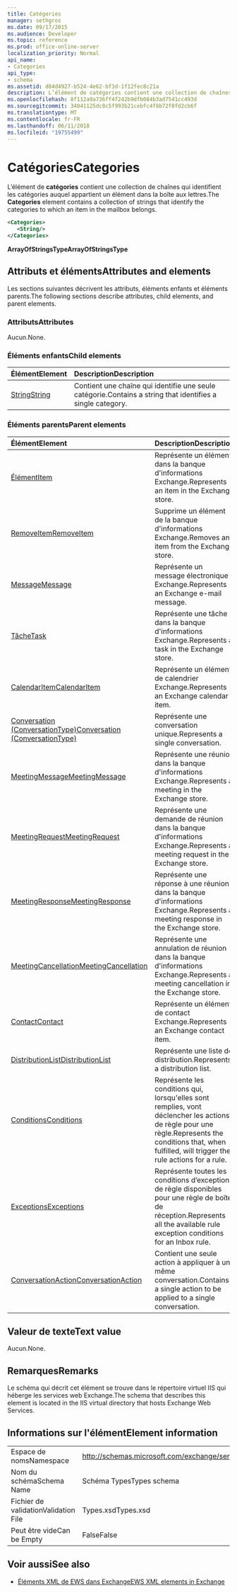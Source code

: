 ```yaml
---
title: Catégories
manager: sethgros
ms.date: 09/17/2015
ms.audience: Developer
ms.topic: reference
ms.prod: office-online-server
localization_priority: Normal
api_name:
- Categories
api_type:
- schema
ms.assetid: d84d4927-b524-4e62-bf3d-1f12fec8c21a
description: L’élément de catégories contient une collection de chaînes qui identifient les catégories auquel appartient un élément dans la boîte aux lettres.
ms.openlocfilehash: 8f112a9a736ff4f242b9dfb084b3ad7541cc493d
ms.sourcegitcommit: 34041125dc8c5f993b21cebfc4f8b72f0fd2cb6f
ms.translationtype: MT
ms.contentlocale: fr-FR
ms.lasthandoff: 06/11/2018
ms.locfileid: "19755499"
---
```

# <a name="categories"></a><span data-ttu-id="64ae5-103">Catégories</span><span class="sxs-lookup"><span data-stu-id="64ae5-103">Categories</span></span>

<span data-ttu-id="64ae5-104">L’élément de **catégories** contient une collection de chaînes qui identifient les catégories auquel appartient un élément dans la boîte aux lettres.</span><span class="sxs-lookup"><span data-stu-id="64ae5-104">The **Categories** element contains a collection of strings that identify the categories to which an item in the mailbox belongs.</span></span> 
  
```XML
<Categories>
   <String/>
</Categories>
```

 <span data-ttu-id="64ae5-105">**ArrayOfStringsType**</span><span class="sxs-lookup"><span data-stu-id="64ae5-105">**ArrayOfStringsType**</span></span>
## <a name="attributes-and-elements"></a><span data-ttu-id="64ae5-106">Attributs et éléments</span><span class="sxs-lookup"><span data-stu-id="64ae5-106">Attributes and elements</span></span>

<span data-ttu-id="64ae5-107">Les sections suivantes décrivent les attributs, éléments enfants et éléments parents.</span><span class="sxs-lookup"><span data-stu-id="64ae5-107">The following sections describe attributes, child elements, and parent elements.</span></span>
  
### <a name="attributes"></a><span data-ttu-id="64ae5-108">Attributs</span><span class="sxs-lookup"><span data-stu-id="64ae5-108">Attributes</span></span>

<span data-ttu-id="64ae5-109">Aucun.</span><span class="sxs-lookup"><span data-stu-id="64ae5-109">None.</span></span>
  
### <a name="child-elements"></a><span data-ttu-id="64ae5-110">Éléments enfants</span><span class="sxs-lookup"><span data-stu-id="64ae5-110">Child elements</span></span>

|<span data-ttu-id="64ae5-111">**Élément**</span><span class="sxs-lookup"><span data-stu-id="64ae5-111">**Element**</span></span>|<span data-ttu-id="64ae5-112">**Description**</span><span class="sxs-lookup"><span data-stu-id="64ae5-112">**Description**</span></span>|
|:-----|:-----|
|[<span data-ttu-id="64ae5-113">String</span><span class="sxs-lookup"><span data-stu-id="64ae5-113">String</span></span>](string.md) <br/> |<span data-ttu-id="64ae5-114">Contient une chaîne qui identifie une seule catégorie.</span><span class="sxs-lookup"><span data-stu-id="64ae5-114">Contains a string that identifies a single category.</span></span>  <br/> |
   
### <a name="parent-elements"></a><span data-ttu-id="64ae5-115">Éléments parents</span><span class="sxs-lookup"><span data-stu-id="64ae5-115">Parent elements</span></span>

|<span data-ttu-id="64ae5-116">**Élément**</span><span class="sxs-lookup"><span data-stu-id="64ae5-116">**Element**</span></span>|<span data-ttu-id="64ae5-117">**Description**</span><span class="sxs-lookup"><span data-stu-id="64ae5-117">**Description**</span></span>|
|:-----|:-----|
|[<span data-ttu-id="64ae5-118">Élément</span><span class="sxs-lookup"><span data-stu-id="64ae5-118">Item</span></span>](item.md) <br/> |<span data-ttu-id="64ae5-119">Représente un élément dans la banque d'informations Exchange.</span><span class="sxs-lookup"><span data-stu-id="64ae5-119">Represents an item in the Exchange store.</span></span>  <br/> |
|[<span data-ttu-id="64ae5-120">RemoveItem</span><span class="sxs-lookup"><span data-stu-id="64ae5-120">RemoveItem</span></span>](removeitem.md) <br/> |<span data-ttu-id="64ae5-121">Supprime un élément de la banque d'informations Exchange.</span><span class="sxs-lookup"><span data-stu-id="64ae5-121">Removes an item from the Exchange store.</span></span>  <br/> |
|[<span data-ttu-id="64ae5-122">Message</span><span class="sxs-lookup"><span data-stu-id="64ae5-122">Message</span></span>](message-ex15websvcsotherref.md) <br/> |<span data-ttu-id="64ae5-123">Représente un message électronique Exchange.</span><span class="sxs-lookup"><span data-stu-id="64ae5-123">Represents an Exchange e-mail message.</span></span>  <br/> |
|[<span data-ttu-id="64ae5-124">Tâche</span><span class="sxs-lookup"><span data-stu-id="64ae5-124">Task</span></span>](task.md) <br/> |<span data-ttu-id="64ae5-125">Représente une tâche dans la banque d'informations Exchange.</span><span class="sxs-lookup"><span data-stu-id="64ae5-125">Represents a task in the Exchange store.</span></span>  <br/> |
|[<span data-ttu-id="64ae5-126">CalendarItem</span><span class="sxs-lookup"><span data-stu-id="64ae5-126">CalendarItem</span></span>](calendaritem.md) <br/> |<span data-ttu-id="64ae5-127">Représente un élément de calendrier Exchange.</span><span class="sxs-lookup"><span data-stu-id="64ae5-127">Represents an Exchange calendar item.</span></span>  <br/> |
|[<span data-ttu-id="64ae5-128">Conversation (ConversationType)</span><span class="sxs-lookup"><span data-stu-id="64ae5-128">Conversation (ConversationType)</span></span>](conversation-conversationtype.md) <br/> |<span data-ttu-id="64ae5-129">Représente une conversation unique.</span><span class="sxs-lookup"><span data-stu-id="64ae5-129">Represents a single conversation.</span></span>  <br/> |
|[<span data-ttu-id="64ae5-130">MeetingMessage</span><span class="sxs-lookup"><span data-stu-id="64ae5-130">MeetingMessage</span></span>](meetingmessage.md) <br/> |<span data-ttu-id="64ae5-131">Représente une réunion dans la banque d'informations Exchange.</span><span class="sxs-lookup"><span data-stu-id="64ae5-131">Represents a meeting in the Exchange store.</span></span>  <br/> |
|[<span data-ttu-id="64ae5-132">MeetingRequest</span><span class="sxs-lookup"><span data-stu-id="64ae5-132">MeetingRequest</span></span>](meetingrequest.md) <br/> |<span data-ttu-id="64ae5-133">Représente une demande de réunion dans la banque d'informations Exchange.</span><span class="sxs-lookup"><span data-stu-id="64ae5-133">Represents a meeting request in the Exchange store.</span></span>  <br/> |
|[<span data-ttu-id="64ae5-134">MeetingResponse</span><span class="sxs-lookup"><span data-stu-id="64ae5-134">MeetingResponse</span></span>](meetingresponse.md) <br/> |<span data-ttu-id="64ae5-135">Représente une réponse à une réunion dans la banque d'informations Exchange.</span><span class="sxs-lookup"><span data-stu-id="64ae5-135">Represents a meeting response in the Exchange store.</span></span>  <br/> |
|[<span data-ttu-id="64ae5-136">MeetingCancellation</span><span class="sxs-lookup"><span data-stu-id="64ae5-136">MeetingCancellation</span></span>](meetingcancellation.md) <br/> |<span data-ttu-id="64ae5-137">Représente une annulation de réunion dans la banque d'informations Exchange.</span><span class="sxs-lookup"><span data-stu-id="64ae5-137">Represents a meeting cancellation in the Exchange store.</span></span>  <br/> |
|[<span data-ttu-id="64ae5-138">Contact</span><span class="sxs-lookup"><span data-stu-id="64ae5-138">Contact</span></span>](contact.md) <br/> |<span data-ttu-id="64ae5-139">Représente un élément de contact Exchange.</span><span class="sxs-lookup"><span data-stu-id="64ae5-139">Represents an Exchange contact item.</span></span>  <br/> |
|[<span data-ttu-id="64ae5-140">DistributionList</span><span class="sxs-lookup"><span data-stu-id="64ae5-140">DistributionList</span></span>](distributionlist.md) <br/> |<span data-ttu-id="64ae5-141">Représente une liste de distribution.</span><span class="sxs-lookup"><span data-stu-id="64ae5-141">Represents a distribution list.</span></span>  <br/> |
|[<span data-ttu-id="64ae5-142">Conditions</span><span class="sxs-lookup"><span data-stu-id="64ae5-142">Conditions</span></span>](conditions.md) <br/> |<span data-ttu-id="64ae5-143">Représente les conditions qui, lorsqu'elles sont remplies, vont déclencher les actions de règle pour une règle.</span><span class="sxs-lookup"><span data-stu-id="64ae5-143">Represents the conditions that, when fulfilled, will trigger the rule actions for a rule.</span></span>  <br/> |
|[<span data-ttu-id="64ae5-144">Exceptions</span><span class="sxs-lookup"><span data-stu-id="64ae5-144">Exceptions</span></span>](exceptions.md) <br/> |<span data-ttu-id="64ae5-145">Représente toutes les conditions d’exception de règle disponibles pour une règle de boîte de réception.</span><span class="sxs-lookup"><span data-stu-id="64ae5-145">Represents all the available rule exception conditions for an Inbox rule.</span></span>  <br/> |
|[<span data-ttu-id="64ae5-146">ConversationAction</span><span class="sxs-lookup"><span data-stu-id="64ae5-146">ConversationAction</span></span>](conversationaction.md) <br/> |<span data-ttu-id="64ae5-147">Contient une seule action à appliquer à une même conversation.</span><span class="sxs-lookup"><span data-stu-id="64ae5-147">Contains a single action to be applied to a single conversation.</span></span>  <br/> |
   
## <a name="text-value"></a><span data-ttu-id="64ae5-148">Valeur de texte</span><span class="sxs-lookup"><span data-stu-id="64ae5-148">Text value</span></span>

<span data-ttu-id="64ae5-149">Aucun.</span><span class="sxs-lookup"><span data-stu-id="64ae5-149">None.</span></span>
  
## <a name="remarks"></a><span data-ttu-id="64ae5-150">Remarques</span><span class="sxs-lookup"><span data-stu-id="64ae5-150">Remarks</span></span>

<span data-ttu-id="64ae5-151">Le schéma qui décrit cet élément se trouve dans le répertoire virtuel IIS qui héberge les services web Exchange.</span><span class="sxs-lookup"><span data-stu-id="64ae5-151">The schema that describes this element is located in the IIS virtual directory that hosts Exchange Web Services.</span></span>
  
## <a name="element-information"></a><span data-ttu-id="64ae5-152">Informations sur l'élément</span><span class="sxs-lookup"><span data-stu-id="64ae5-152">Element information</span></span>

|||
|:-----|:-----|
|<span data-ttu-id="64ae5-153">Espace de noms</span><span class="sxs-lookup"><span data-stu-id="64ae5-153">Namespace</span></span>  <br/> |http://schemas.microsoft.com/exchange/services/2006/types  <br/> |
|<span data-ttu-id="64ae5-154">Nom du schéma</span><span class="sxs-lookup"><span data-stu-id="64ae5-154">Schema Name</span></span>  <br/> |<span data-ttu-id="64ae5-155">Schéma Types</span><span class="sxs-lookup"><span data-stu-id="64ae5-155">Types schema</span></span>  <br/> |
|<span data-ttu-id="64ae5-156">Fichier de validation</span><span class="sxs-lookup"><span data-stu-id="64ae5-156">Validation File</span></span>  <br/> |<span data-ttu-id="64ae5-157">Types.xsd</span><span class="sxs-lookup"><span data-stu-id="64ae5-157">Types.xsd</span></span>  <br/> |
|<span data-ttu-id="64ae5-158">Peut être vide</span><span class="sxs-lookup"><span data-stu-id="64ae5-158">Can be Empty</span></span>  <br/> |<span data-ttu-id="64ae5-159">False</span><span class="sxs-lookup"><span data-stu-id="64ae5-159">False</span></span>  <br/> |
   
## <a name="see-also"></a><span data-ttu-id="64ae5-160">Voir aussi</span><span class="sxs-lookup"><span data-stu-id="64ae5-160">See also</span></span>



- [<span data-ttu-id="64ae5-161">Éléments XML de EWS dans Exchange</span><span class="sxs-lookup"><span data-stu-id="64ae5-161">EWS XML elements in Exchange</span></span>](ews-xml-elements-in-exchange.md)

